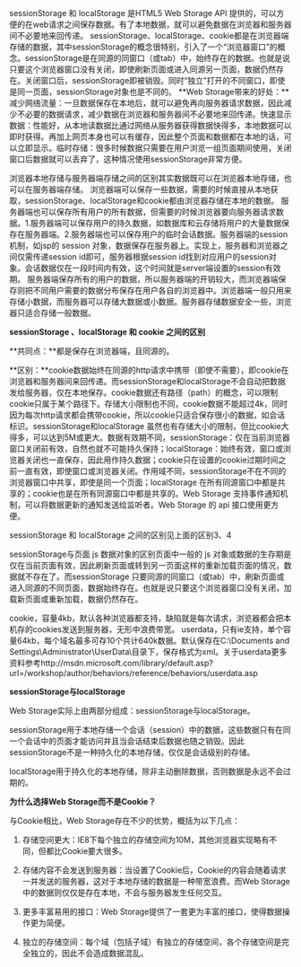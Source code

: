 sessionStorage 和 localStorage 是HTML5 Web Storage API 提供的，可以方便的在web请求之间保存数据。有了本地数据，就可以避免数据在浏览器和服务器间不必要地来回传递。
sessionStorage、localStorage、cookie都是在浏览器端存储的数据，其中sessionStorage的概念很特别，引入了一个“浏览器窗口”的概念。sessionStorage是在同源的同窗口（或tab）中，始终存在的数据。也就是说只要这个浏览器窗口没有关闭，即使刷新页面或进入同源另一页面，数据仍然存在。关闭窗口后，sessionStorage即被销毁。同时“独立”打开的不同窗口，即使是同一页面，sessionStorage对象也是不同的。
**Web Storage带来的好处：**减少网络流量：一旦数据保存在本地后，就可以避免再向服务器请求数据，因此减少不必要的数据请求，减少数据在浏览器和服务器间不必要地来回传递。快速显示数据：性能好，从本地读数据比通过网络从服务器获得数据快得多，本地数据可以即时获得。再加上网页本身也可以有缓存，因此整个页面和数据都在本地的话，可以立即显示。临时存储：很多时候数据只需要在用户浏览一组页面期间使用，关闭窗口后数据就可以丢弃了，这种情况使用sessionStorage非常方便。

浏览器本地存储与服务器端存储之间的区别其实数据既可以在浏览器本地存储，也可以在服务器端存储。
浏览器端可以保存一些数据，需要的时候直接从本地获取，sessionStorage、localStorage和cookie都由浏览器存储在本地的数据。
服务器端也可以保存所有用户的所有数据，但需要的时候浏览器要向服务器请求数据。1.服务器端可以保存用户的持久数据，如数据库和云存储将用户的大量数据保存在服务器端。2.服务器端也可以保存用户的临时会话数据。服务器端的session机制，如jsp的 session 对象，数据保存在服务器上。实现上，服务器和浏览器之间仅需传递session id即可，服务器根据session id找到对应用户的session对象。会话数据仅在一段时间内有效，这个时间就是server端设置的session有效期。
服务器端保存所有的用户的数据，所以服务器端的开销较大，而浏览器端保存则把不同用户需要的数据分布保存在用户各自的浏览器中。浏览器端一般只用来存储小数据，而服务器可以存储大数据或小数据。服务器存储数据安全一些，浏览器只适合存储一般数据。

**sessionStorage 、localStorage 和 cookie 之间的区别**

**共同点：**都是保存在浏览器端，且同源的。

**区别：**cookie数据始终在同源的http请求中携带（即使不需要），即cookie在浏览器和服务器间来回传递。而sessionStorage和localStorage不会自动把数据发给服务器，仅在本地保存。cookie数据还有路径（path）的概念，可以限制cookie只属于某个路径下。存储大小限制也不同，cookie数据不能超过4k，同时因为每次http请求都会携带cookie，所以cookie只适合保存很小的数据，如会话标识。sessionStorage和localStorage 虽然也有存储大小的限制，但比cookie大得多，可以达到5M或更大。数据有效期不同，sessionStorage：仅在当前浏览器窗口关闭前有效，自然也就不可能持久保持；localStorage：始终有效，窗口或浏览器关闭也一直保存，因此用作持久数据；cookie只在设置的cookie过期时间之前一直有效，即使窗口或浏览器关闭。作用域不同，sessionStorage不在不同的浏览器窗口中共享，即使是同一个页面；localStorage 在所有同源窗口中都是共享的；cookie也是在所有同源窗口中都是共享的。Web Storage 支持事件通知机制，可以将数据更新的通知发送给监听者。Web Storage 的 api 接口使用更方便。

sessionStorage 和 localStorage 之间的区别见上面的区别3、4

sessionStorage与页面 js 数据对象的区别页面中一般的 js 对象或数据的生存期是仅在当前页面有效，因此刷新页面或转到另一页面这样的重新加载页面的情况，数据就不存在了。而sessionStorage 只要同源的同窗口（或tab）中，刷新页面或进入同源的不同页面，数据始终存在。也就是说只要这个浏览器窗口没有关闭，加载新页面或重新加载，数据仍然存在。

cookie，容量4kb，默认各种浏览器都支持，缺陷就是每次请求，浏览器都会把本机存的cookies发送到服务器，无形中浪费带宽。
userdata，只有ie支持，单个容量64kb，每个域名最多可存10个共计640k数据。默认保存在C:\Documents and Settings\Administrator\UserData\目录下，保存格式为xml。关于userdata更多资料参考http://msdn.microsoft.com/library/default.asp?url=/workshop/author/behaviors/reference/behaviors/userdata.asp

**sessionStorage与localStorage**

Web Storage实际上由两部分组成：sessionStorage与localStorage。

sessionStorage用于本地存储一个会话（session）中的数据，这些数据只有在同一个会话中的页面才能访问并且当会话结束后数据也随之销毁。因此sessionStorage不是一种持久化的本地存储，仅仅是会话级别的存储。

localStorage用于持久化的本地存储，除非主动删除数据，否则数据是永远不会过期的。

**为什么选择Web Storage而不是Cookie？**

与Cookie相比，Web Storage存在不少的优势，概括为以下几点：

1. 存储空间更大：IE8下每个独立的存储空间为10M，其他浏览器实现略有不同，但都比Cookie要大很多。

2. 存储内容不会发送到服务器：当设置了Cookie后，Cookie的内容会随着请求一并发送的服务器，这对于本地存储的数据是一种带宽浪费。而Web Storage中的数据则仅仅是存在本地，不会与服务器发生任何交互。

3. 更多丰富易用的接口：Web Storage提供了一套更为丰富的接口，使得数据操作更为简便。

4. 独立的存储空间：每个域（包括子域）有独立的存储空间，各个存储空间是完全独立的，因此不会造成数据混乱。
